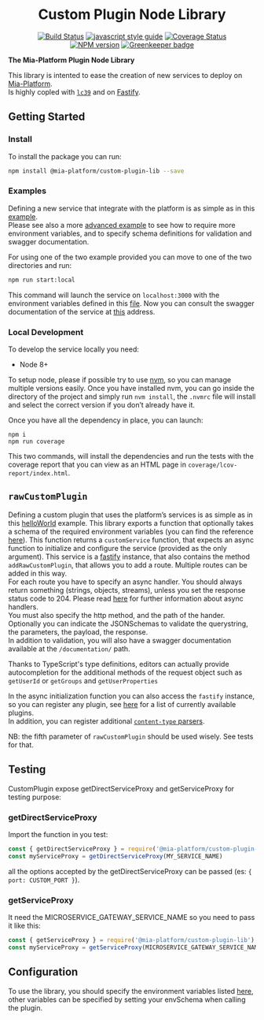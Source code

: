 <div align="center">

# Custom Plugin Node Library

[![Build Status][travis-svg]][travis-org]
[![javascript style guide][standard-mia-svg]][standard-mia]
[![Coverage Status][coverall-svg]][coverall-io]  
[![NPM version][npmjs-svg]][npmjs-com]
[![Greenkeeper badge][greenkeeper-svg]][greenkeeper-io]

</div>

**The Mia-Platform Plugin Node Library**

This library is intented to ease the creation of new services to deploy
on [Mia-Platform][mia-platform].  
Is highly copled with [`lc39`][lc39] and on [Fastify][fastify].

## Getting Started

### Install

To install the package you can run:

```sh
npm install @mia-platform/custom-plugin-lib --save
```

### Examples

Defining a new service that integrate with the platform is as simple as in this
[example](examples/basic/index.js).  
Please see also a more [advanced example](examples/advanced/index.js) to see how to require
more environment variables, and to specify schema definitions for validation and swagger documentation.

For using one of the two example provided you can move to one of the two directories and run:

```sh
npm run start:local
```

This command will launch the service on `localhost:3000` with the environment variables defined
in this [file](examples/default.env).
Now you can consult the swagger documentation of the service at
[this](http://localhost:3000/documentation/) address.

### Local Development

To develop the service locally you need:
- Node 8+

To setup node, please if possible try to use [nvm][nvm], so you can manage multiple versions easily.
Once you have installed nvm, you can go inside the directory of the project and simply run
`nvm install`, the `.nvmrc` file will install and select the correct version
if you don’t already have it.

Once you have all the dependency in place, you can launch:
```shell
npm i
npm run coverage
```

This two commands, will install the dependencies and run the tests with the coverage report that you can view as an HTML
page in `coverage/lcov-report/index.html`.

## `rawCustomPlugin`
Defining a custom plugin that uses the platform’s services is as simple as
in this [helloWorld](examples/basic/helloWorld.js) example.
This library exports a function that optionally takes a schema of the required environment variables
(you can find the reference [here][fastify-env]).
This function returns a `customService` function, that expects an async function to initialize and configure
the service (provided as the only argument). This service is a [fastify][fastify] instance,
that also contains the method `addRawCustomPlugin`, that allows you to add a route.
Multiple routes can be added in this way.  
For each route you have to specify an async handler. You should always return something (strings, objects, streams),
unless you set the response status code to 204. Please read [here][fastify-async] for further information
about async handlers.  
You must also specify the http method, and the path of the hander. Optionally you can indicate the JSONSchemas
to validate the querystring, the parameters, the payload, the response.  
In addition to validation, you will also have a swagger documentation available at the `/documentation/` path.

Thanks to TypeScript's type definitions, editors can actually provide autocompletion for the additional methods
of the request object such as `getUserId` or `getGroups` and `getUserProperties`

In the async initialization function you can also access the `fastify` instance, so you can register any plugin,
see [here][fastify-ecosystem] for a list of currently available plugins.  
In addition, you can register additional [`content-type` parsers][fastify-parsers].

NB: the fifth parameter of `rawCustomPlugin` should be used wisely. See tests for that.

## Testing
CustomPlugin expose getDirectServiceProxy and getServiceProxy for testing purpose:
### getDirectServiceProxy
Import the function in you test:
``` javascript
const { getDirectServiceProxy } = require('@mia-platform/custom-plugin-lib') 
const myServiceProxy = getDirectServiceProxy(MY_SERVICE_NAME)
 ```
all the options accepted by the getDirectServiceProxy can be passed (es: `{ port: CUSTOM_PORT }`).

### getServiceProxy
It need the MICROSERVICE_GATEWAY_SERVICE_NAME so you need to pass it like this:
``` javascript
const { getServiceProxy } = require('@mia-platform/custom-plugin-lib')
const myServiceProxy = getServiceProxy(MICROSERVICE_GATEWAY_SERVICE_NAME)
```
## Configuration
To use the library, you should specify the environment variables listed [here](index.js#L22),
other variables can be specified by setting your envSchema when calling the plugin.

[travis-svg]: https://travis-ci.org/mia-platform/custom-plugin-lib.svg?branch=master
[travis-org]: https://travis-ci.org/mia-platform/custom-plugin-lib
[standard-mia-svg]: https://img.shields.io/badge/code_style-standard--mia-orange.svg
[standard-mia]: https://github.com/mia-platform/eslint-config-mia
[coverall-svg]: https://coveralls.io/repos/github/mia-platform/custom-plugin-lib/badge.svg
[coverall-io]: https://coveralls.io/github/mia-platform/custom-plugin-lib
[npmjs-svg]: https://img.shields.io/npm/v/@mia-platform/custom-plugin-lib.svg?logo=npm
[npmjs-com]: https://www.npmjs.com/package/@mia-platform/custom-plugin-lib
[greenkeeper-svg]: https://badges.greenkeeper.io/mia-platform/custom-plugin-lib.svg
[greenkeeper-io]: https://greenkeeper.io/

[mia-platform]: https://www.mia-platform.eu/
[lc39]: https://github.com/mia-platform/lc39
[nvm]: https://github.com/creationix/nvm

[fastify]: https://www.fastify.io/
[fastify-env]: https://github.com/fastify/fastify-env
[fastify-async]: https://www.fastify.io/docs/latest/Routes/#async-await
[fastify-ecosystem]: https://www.fastify.io/ecosystem/
[fastify-parsers]: https://www.fastify.io/docs/latest/ContentTypeParser/
